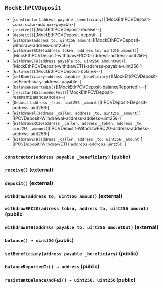 ## <span id="MockEthPCVDeposit"></span> `MockEthPCVDeposit`



- [`constructor(address payable _beneficiary)`][MockEthPCVDeposit-constructor-address-payable-]
- [`receive()`][MockEthPCVDeposit-receive--]
- [`deposit()`][MockEthPCVDeposit-deposit--]
- [`withdraw(address to, uint256 amount)`][MockEthPCVDeposit-withdraw-address-uint256-]
- [`withdrawERC20(address token, address to, uint256 amount)`][MockEthPCVDeposit-withdrawERC20-address-address-uint256-]
- [`withdrawETH(address payable to, uint256 amountOut)`][MockEthPCVDeposit-withdrawETH-address-payable-uint256-]
- [`balance()`][MockEthPCVDeposit-balance--]
- [`setBeneficiary(address payable _beneficiary)`][MockEthPCVDeposit-setBeneficiary-address-payable-]
- [`balanceReportedIn()`][MockEthPCVDeposit-balanceReportedIn--]
- [`resistantBalanceAndFei()`][MockEthPCVDeposit-resistantBalanceAndFei--]
- [`Deposit(address _from, uint256 _amount)`][IPCVDeposit-Deposit-address-uint256-]
- [`Withdrawal(address _caller, address _to, uint256 _amount)`][IPCVDeposit-Withdrawal-address-address-uint256-]
- [`WithdrawERC20(address _caller, address _token, address _to, uint256 _amount)`][IPCVDeposit-WithdrawERC20-address-address-address-uint256-]
- [`WithdrawETH(address _caller, address _to, uint256 _amount)`][IPCVDeposit-WithdrawETH-address-address-uint256-]
### <span id="MockEthPCVDeposit-constructor-address-payable-"></span> `constructor(address payable _beneficiary)` (public)



### <span id="MockEthPCVDeposit-receive--"></span> `receive()` (external)



### <span id="MockEthPCVDeposit-deposit--"></span> `deposit()` (external)



### <span id="MockEthPCVDeposit-withdraw-address-uint256-"></span> `withdraw(address to, uint256 amount)` (external)



### <span id="MockEthPCVDeposit-withdrawERC20-address-address-uint256-"></span> `withdrawERC20(address token, address to, uint256 amount)` (public)



### <span id="MockEthPCVDeposit-withdrawETH-address-payable-uint256-"></span> `withdrawETH(address payable to, uint256 amountOut)` (external)



### <span id="MockEthPCVDeposit-balance--"></span> `balance() → uint256` (public)



### <span id="MockEthPCVDeposit-setBeneficiary-address-payable-"></span> `setBeneficiary(address payable _beneficiary)` (public)



### <span id="MockEthPCVDeposit-balanceReportedIn--"></span> `balanceReportedIn() → address` (public)



### <span id="MockEthPCVDeposit-resistantBalanceAndFei--"></span> `resistantBalanceAndFei() → uint256, uint256` (public)



